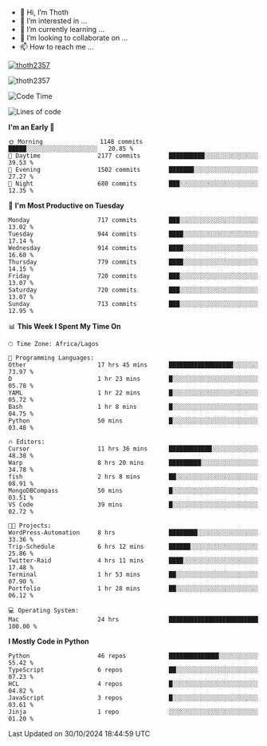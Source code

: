 <!---
thoth2357/thoth2357 is a ✨ special ✨ repository because its `README.md` (this file) appears on your GitHub profile.
You can click the Preview link to take a look at your changes.
--->

- 👋 Hi, I’m Thoth
- 👀 I’m interested in ...
- 🌱 I’m currently learning ...
- 💞️ I’m looking to collaborate on ...
- 📫 How to reach me ...


<p align="left"> <a href="https://github.com/ryo-ma/github-profile-trophy"><img src="https://github-profile-trophy.vercel.app/?username=thoth2357&theme=gruvbox&no-bg=true&no-frame=false&title=MultiLanguage,Commits,Repositories,Stars,Followers,PullRequest,Reviews,Issues" alt="thoth2357" /></a> </p>

<p align="left"> <img src="https://komarev.com/ghpvc/?username=thoth2357&label=Profile%20views&color=0e75b6&style=flat" alt="thoth2357" /> </p>

<!--START_SECTION:waka-->
![Code Time](http://img.shields.io/badge/Code%20Time-3%2C372%20hrs%2018%20mins-blue)

![Lines of code](https://img.shields.io/badge/From%20Hello%20World%20I%27ve%20Written-30.4%20million%20lines%20of%20code-blue)

**I'm an Early 🐤** 

```text
🌞 Morning                1148 commits        █████░░░░░░░░░░░░░░░░░░░░   20.85 % 
🌆 Daytime                2177 commits        ██████████░░░░░░░░░░░░░░░   39.53 % 
🌃 Evening                1502 commits        ███████░░░░░░░░░░░░░░░░░░   27.27 % 
🌙 Night                  680 commits         ███░░░░░░░░░░░░░░░░░░░░░░   12.35 % 
```
📅 **I'm Most Productive on Tuesday** 

```text
Monday                   717 commits         ███░░░░░░░░░░░░░░░░░░░░░░   13.02 % 
Tuesday                  944 commits         ████░░░░░░░░░░░░░░░░░░░░░   17.14 % 
Wednesday                914 commits         ████░░░░░░░░░░░░░░░░░░░░░   16.60 % 
Thursday                 779 commits         ████░░░░░░░░░░░░░░░░░░░░░   14.15 % 
Friday                   720 commits         ███░░░░░░░░░░░░░░░░░░░░░░   13.07 % 
Saturday                 720 commits         ███░░░░░░░░░░░░░░░░░░░░░░   13.07 % 
Sunday                   713 commits         ███░░░░░░░░░░░░░░░░░░░░░░   12.95 % 
```


📊 **This Week I Spent My Time On** 

```text
🕑︎ Time Zone: Africa/Lagos

💬 Programming Languages: 
Other                    17 hrs 45 mins      ██████████████████░░░░░░░   73.97 % 
D                        1 hr 23 mins        █░░░░░░░░░░░░░░░░░░░░░░░░   05.78 % 
YAML                     1 hr 22 mins        █░░░░░░░░░░░░░░░░░░░░░░░░   05.72 % 
Bash                     1 hr 8 mins         █░░░░░░░░░░░░░░░░░░░░░░░░   04.75 % 
Python                   50 mins             █░░░░░░░░░░░░░░░░░░░░░░░░   03.48 % 

🔥 Editors: 
Cursor                   11 hrs 36 mins      ████████████░░░░░░░░░░░░░   48.38 % 
Warp                     8 hrs 20 mins       █████████░░░░░░░░░░░░░░░░   34.78 % 
fish                     2 hrs 8 mins        ██░░░░░░░░░░░░░░░░░░░░░░░   08.91 % 
MongoDBCompass           50 mins             █░░░░░░░░░░░░░░░░░░░░░░░░   03.51 % 
VS Code                  39 mins             █░░░░░░░░░░░░░░░░░░░░░░░░   02.72 % 

🐱‍💻 Projects: 
WordPress-Automation     8 hrs               ████████░░░░░░░░░░░░░░░░░   33.36 % 
Trip-Schedule            6 hrs 12 mins       ██████░░░░░░░░░░░░░░░░░░░   25.86 % 
Twitter-Raid             4 hrs 11 mins       ████░░░░░░░░░░░░░░░░░░░░░   17.48 % 
Terminal                 1 hr 53 mins        ██░░░░░░░░░░░░░░░░░░░░░░░   07.90 % 
Portfolio                1 hr 28 mins        ██░░░░░░░░░░░░░░░░░░░░░░░   06.12 % 

💻 Operating System: 
Mac                      24 hrs              █████████████████████████   100.00 % 
```

**I Mostly Code in Python** 

```text
Python                   46 repos            ██████████████░░░░░░░░░░░   55.42 % 
TypeScript               6 repos             ██░░░░░░░░░░░░░░░░░░░░░░░   07.23 % 
HCL                      4 repos             █░░░░░░░░░░░░░░░░░░░░░░░░   04.82 % 
JavaScript               3 repos             █░░░░░░░░░░░░░░░░░░░░░░░░   03.61 % 
Jinja                    1 repo              ░░░░░░░░░░░░░░░░░░░░░░░░░   01.20 % 
```




 Last Updated on 30/10/2024 18:44:59 UTC
<!--END_SECTION:waka-->
<!--![](http://github-profile-summary-cards.vercel.app/api/cards/profile-details?username=thoth2357&theme=2077)

![](http://github-profile-summary-cards.vercel.app/api/cards/stats?username=thoth2357&theme=2077)![](http://github-profile-summary-cards.vercel.app/api/cards/productive-time?username=thoth2357&theme=2077&utcOffset=8) -->

